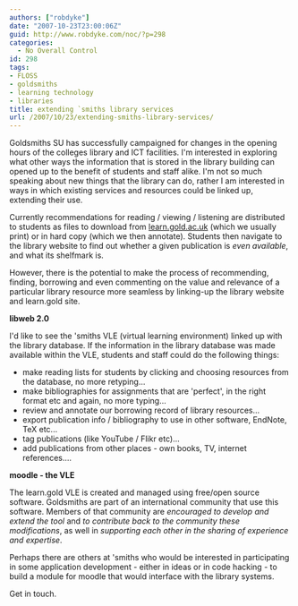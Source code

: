 ```yaml
---
authors: ["robdyke"]
date: "2007-10-23T23:00:06Z"
guid: http://www.robdyke.com/noc/?p=298
categories:
  - No Overall Control
id: 298
tags:
- FLOSS
- goldsmiths
- learning technology
- libraries
title: extending `smiths library services
url: /2007/10/23/extending-smiths-library-services/
---
```

Goldsmiths SU has successfully campaigned for changes in the opening hours of the colleges library and ICT facilities. I'm interested in exploring what other ways the information that is stored in the library building can opened up to the benefit of students and staff alike. I'm not so much speaking about new things that the library can do, rather I am interested in ways in which existing services and resources could be linked up, extending their use.

Currently recommendations for reading / viewing / listening are distributed to students as files to download from [learn.gold.ac.uk](http://learn.gold.ac.uk "Goldsmiths Virtual Learnign Environment website") (which we usually print) or in hard copy (which we then annotate). Students then navigate to the library website to find out whether a given publication is _even available_, and what its shelfmark is.

However, there is the potential to make the process of recommending, finding, borrowing and even commenting on the value and relevance of a particular library resource more seamless by linking-up the library website and learn.gold site.

<!--more-->

**libweb 2.0**

I'd like to see the 'smiths VLE (virtual learning environment) linked up with the library database. If the information in the library database was made available within the VLE, students and staff could do the following things:

  * make reading lists for students by clicking and choosing resources from the database, no more retyping...
  * make bibliographies for assignments that are 'perfect', in the right format etc and again, no more typing...
  * review and annotate our borrowing record of library resources...
  * export publication info / bibliography to use in other software, EndNote, TeX etc...
  * tag publications (like YouTube / Flikr etc)...
  * add publications from other places - own books, TV, internet references....

**moodle - the VLE**

The learn.gold VLE is created and managed using free/open source software. Goldsmiths are part of an international community that use this software. Members of that community are _encouraged to develop and extend the tool_ and _to contribute back to the community these modifications_, as well in _supporting each other in the sharing of experience and expertise_.
  
Perhaps there are others at 'smiths who would be interested in participating in some application development - either in ideas or in code hacking - to build a module for moodle that would interface with the library systems.

Get in touch.